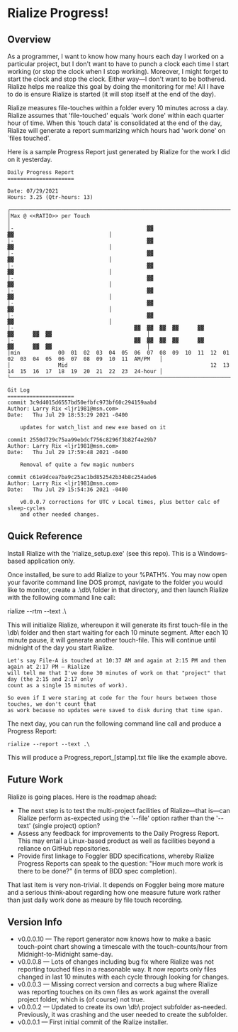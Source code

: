 # Rialize Progress!

## Overview
As a programmer, I want to know how many hours each day I worked on a particular project, but I don't want to have to punch a clock each time I start working (or stop the clock when I stop working). Moreover, I might forget to start the clock and stop the clock. Either way—I don't want to be bothered. Rialize helps me realize this goal by doing the monitoring for me! All I have to do is ensure Rialize is started (it will stop itself at the end of the day).

Rialize measures file-touches within a folder every 10 minutes across a day. Rialize assumes that 'file-touched' equals 'work done' within each quarter hour of time. When this 'touch data' is consolidated at the end of the day, Rialize will generate a report summarizing which hours had 'work done' on `files touched'.

Here is a sample Progress Report just generated by Rialize for the work I did on it yesterday.


    Daily Progress Report
    =====================
    
    Date: 07/29/2021
    Hours: 3.25 (Qtr-hours: 13)
    
    ┌───────────────────────────────────────────────────────────────────────────────────────────────────────────────────────┐
    │Max @ <<RATIO>> per Touch																									│
    │-											▓▓										▓▓								│
    │-											▓▓										▓▓								│
    │-											▓▓										▓▓								│
    │-											▓▓										▓▓								│
    │-											▓▓										▓▓								│
    │-											▓▓										▓▓								│
    │-											▓▓										▓▓								│
    │-											▓▓										▓▓								│
    │-										▓▓	▓▓	▓▓	▓▓		▓▓			▓▓		▓▓	▓▓								│
    │-										▓▓	▓▓	▓▓	▓▓		▓▓			▓▓		▓▓	▓▓								│
    │min			00	01	02	03	04	05	06	07	08	09	10	11	12	01	02	03	04	05	06	07	08	09	10	11	AM/PM	│
    │				Mid												12	13	14	15	16	17	18	19	20	21	22	23	24-hour	│
    └───────────────────────────────────────────────────────────────────────────────────────────────────────────────────────┘
    
    Git Log
    =====================
    commit 3c9d4015d6557bd50efbfc973bf60c294159aabd
    Author: Larry Rix <ljr1981@msn.com>
    Date:   Thu Jul 29 18:53:29 2021 -0400
    
        updates for watch_list and new exe based on it
    
    commit 2550d729c75aa99ebdcf756c8296f3b82f4e29b7
    Author: Larry Rix <ljr1981@msn.com>
    Date:   Thu Jul 29 17:59:48 2021 -0400
    
        Removal of quite a few magic numbers
    
    commit c61e9dcea7ba9c25ac1bd852542b34b8c254ade6
    Author: Larry Rix <ljr1981@msn.com>
    Date:   Thu Jul 29 15:54:36 2021 -0400
    
        v0.0.0.7 corrections for UTC v Local times, plus better calc of sleep-cycles
        and other needed changes.

## Quick Reference
Install Rialize with the 'rialize_setup.exe' (see this repo). This is a Windows-based application only.

Once installed, be sure to add Rialize to your %PATH%. You may now open your favorite command line DOS prompt, navigate to the folder you would like to monitor, create a .\db\ folder in that directory, and then launch Rialize with the following command line call:

   rialize --rtm --text .\

This will initialize Rialize, whereupon it will generate its first touch-file in the \db\ folder and then start waiting for each 10 minute segment. After each 10 minute pause, it will generate another touch-file. This will continue until midnight of the day you start Rialize.

    Let's say File-A is touched at 10:37 AM and again at 2:15 PM and then again at 2:17 PM — Rialize 
    will tell me that I've done 30 minutes of work on that "project" that day (the 2:15 and 2:17 only 
    count as a single 15 minutes of work).
    
    So even if I were staring at code for the four hours between those touches, we don't count that 
    as work because no updates were saved to disk during that time span.

The next day, you can run the following command line call and produce a Progress Report:

    rialize --report --text .\

This will produce a Progress_report_[stamp].txt file like the example above.

## Future Work
Rialize is going places. Here is the roadmap ahead:
- The next step is to test the multi-project facilities of Rialize—that is—can Rialize perform as-expected using the '--file' option rather than the '--text' (single project) option?
- Assess any feedback for improvements to the Daily Progress Report. This may entail a Linux-based product as well as facilities beyond a reliance on GitHub repositories.
- Provide first linkage to Foggler BDD specifications, whereby Rialize Progress Reports can speak to the question: "How much more work is there to be done?" (in terms of BDD spec completion).

That last item is very non-trivial. It depends on Foggler being more mature and a serious think-about regarding how one measure future work rather than just daily work done as meaure by file touch recording.

## Version Info
- v0.0.0.10 — The report generator now knows how to make a basic touch-point chart showing a timescale with the touch-counts/hour from Midnight-to-Midnight same-day.
- v0.0.0.8 — Lots of changes including bug fix where Rialize was not reporting touched files in a reasonable way. It now reports only files changed in last 10 minutes with each cycle through looking for changes.
- v0.0.0.3 — Missing correct version and corrects a bug where Rialize was reporting touches on its own files as work against the overall project folder, which is (of course) not true.
- v0.0.0.2 — Updated to create its own \db\ project subfolder as-needed. Previously, it was crashing and the user needed to create the subfolder.
- v0.0.0.1 — First initial commit of the Rialize installer.
